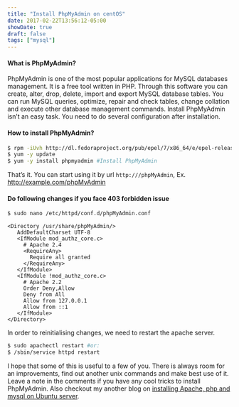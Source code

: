 ```yaml
---
title: "Install PhpMyAdmin on centOS"
date: 2017-02-22T13:56:12-05:00
showDate: true
draft: false
tags: ["mysql"]
---
```

#### What is PhpMyAdmin?
PhpMyAdmin is one of the most popular applications for MySQL databases management. It is a free tool written in PHP. Through this software you can create, alter, drop, delete, import and export MySQL database tables. You can run MySQL queries, optimize, repair and check tables, change collation and execute other database management commands. Install PhpMyAdmin isn’t an easy task. You need to do several configuration after installation.

#### How to install PhpMyAdmin?

```sh 
$ rpm -iUvh http://dl.fedoraproject.org/pub/epel/7/x86_64/e/epel-release-7-5.noarch.rpm #Adding repository
$ yum -y update
$ yum -y install phpmyadmin #Install PhpMyAdmin
```

That’s it. You can start using it by url `http:///phpMyAdmin`, Ex. http://example.com/phpMyAdmin

#### Do following changes if you face 403 forbidden issue
```sh 
$ sudo nano /etc/httpd/conf.d/phpMyAdmin.conf
```

```apacheconfig
<Directory /usr/share/phpMyAdmin/>
   AddDefaultCharset UTF-8
   <IfModule mod_authz_core.c>
     # Apache 2.4
     <RequireAny>
       Require all granted
     </RequireAny>
   </IfModule>
   <IfModule !mod_authz_core.c>
     # Apache 2.2
     Order Deny,Allow
     Deny from All
     Allow from 127.0.0.1
     Allow from ::1
   </IfModule>
</Directory>
```

In order to reinitialising changes, we need to restart the apache server.

```sh 
$ sudo apachectl restart #or:
$ /sbin/service httpd restart
```

I hope that some of this is useful to a few of you. There is always room for an improvements, find out another unix commands and make best use of it. Leave a note in the comments if you have any cool tricks to install PhpMyAdmin. Also checkout my another blog on [installing Apache, php and mysql on Ubuntu server](/posts/installing-lamp-stack-ubuntu/).
